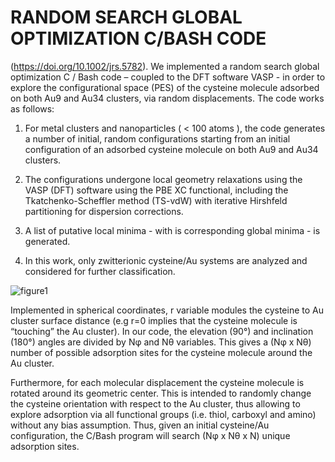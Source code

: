 # RANDOM SEARCH GLOBAL OPTIMIZATION C/BASH CODE
(https://doi.org/10.1002/jrs.5782).
We implemented a random search global optimization C / Bash code – coupled to the DFT software VASP - in order to explore the configurational space (PES) of the cysteine molecule adsorbed on both Au9 and Au34 clusters, via random displacements. ­The code works as follows:

1)    For metal clusters and nanoparticles ( < 100 atoms ), the code generates a number of initial, random configurations starting from an initial configuration of an adsorbed cysteine molecule on both Au9 and Au34 clusters.

2)    The configurations undergone local geometry relaxations using the VASP (DFT) software using the PBE XC functional, including the Tkatchenko-Scheffler method (TS-vdW) with iterative Hirshfeld partitioning for dispersion corrections.


3)    A list of putative local minima - with is corresponding global minima - is generated. 

4)    In this work, only zwitterionic cysteine/Au systems are analyzed and considered for further classification.

![figure1](https://user-images.githubusercontent.com/46831682/52142111-6318fd80-261d-11e9-9cc9-6ce3e952d0e0.png)

Implemented in spherical coordinates, r variable modules the cysteine to Au cluster surface distance (e.g r=0 implies that the cysteine molecule is “touching” the Au cluster). In our code, the elevation (90°) and inclination (180°) angles are divided by Nφ and Nθ variables. This gives a (Nφ x Nθ) number of possible adsorption sites for the cysteine molecule around the Au cluster. 

Furthermore, for each molecular displacement the cysteine molecule is rotated around its geometric center. This is intended to randomly change the cysteine orientation with respect to the Au cluster, thus allowing to explore adsorption via all functional groups (i.e. thiol, carboxyl and amino) without any bias assumption. Thus, given an initial cysteine/Au configuration, the C/Bash program will search (Nφ x Nθ x N) unique adsorption sites.

 


